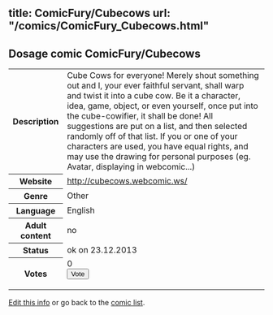 title: ComicFury/Cubecows
url: "/comics/ComicFury_Cubecows.html"
---
Dosage comic ComicFury/Cubecows
-----------------------------------------

<p id="msg"></p>
<script type="text/javascript">
if (window.location.search === '?edit_info_mail=sent_ok') {
  var elem = document.getElementById("msg");
  elem.innerHTML = 'Edited information sucessfully sent for review, which is usually done daily. Thanks!';
  elem.className = 'ok';
}
</script>
<table class="comicinfo">
<tr>
<th>Description</th><td>Cube Cows for everyone! Merely shout something out and I, your ever faithful servant, shall warp and twist it into a cube cow. Be it a character, idea, game, object, or even yourself, once put into the cube-cowifier, it shall be done! All suggestions are put on a list, and then selected randomly off of that list. If you or one of your characters are used, you have equal rights, and may use the drawing for personal purposes (eg. Avatar, displaying in webcomic...)</td>
</tr>
<tr>
<th>Website</th><td><a href="http://cubecows.webcomic.ws/">http://cubecows.webcomic.ws/</a></td>
</tr>
<tr>
<th>Genre</th><td>Other</td>
</tr>
<tr>
<th>Language</th><td>English</td>
</tr>
<tr>
<th>Adult content</th><td>no</td>
</tr>
<tr>
<th>Status</th><td>ok on 23.12.2013</td>
</tr>
<tr>
<th>Votes</th><td>0
<form action="http://gaecounter.appspot.com/count/" method="POST">
<input name="name" type="hidden" value="ComicFury_Cubecows"/>
<input name="uid" type="hidden" id="voteuid" value=""/>
<input type="submit" value="Vote"/>
</form>
</td>
</tr>
</table>
<script type="text/javascript">
var ua = navigator.userAgent;
document.getElementById("voteuid").value = ua.replace(/[^a-zA-Z0-9\._:]/g , "_");;
</script>

[Edit this info](ComicFury_Cubecows_edit.html) or go back to the [comic list](../comic-index.html).

